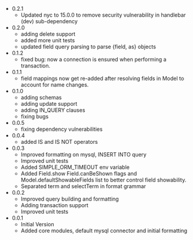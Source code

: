 - 0.2.1
    - Updated nyc to 15.0.0 to remove security vulnerability in handlebar (dev) sub-dependency
- 0.2.0
    - adding delete support
    - added more unit tests
    - updated field query parsing to parse {field, as} objects
- 0.1.2
    - fixed bug: now a connection is ensured when performing a transaction.
- 0.1.1
    - field mappings now get re-added after resolving fields in Model to account for name changes.
- 0.1.0
    - adding schemas
    - adding update support
    - adding IN_QUERY clauses
    - fixing bugs
- 0.0.5
    - fixing dependency vulnerabilities
- 0.0.4
    - added IS and IS NOT operators
- 0.0.3
    - Improved formatting on mysql, INSERT INTO query
    - Improved unit tests
    - Added SIMPLE_ORM_TIMEOUT env variable
    - Added Field.show Field.canBeShown flags and Model.defaultShowableFields list to better control field showability.
    - Separated term and selectTerm in format grammar
- 0.0.2
    - Improved query building and formatting
    - Adding transaction support
    - Improved unit tests
- 0.0.1
    - Initial Version
    - Added core modules, default mysql connector and initial formatting
